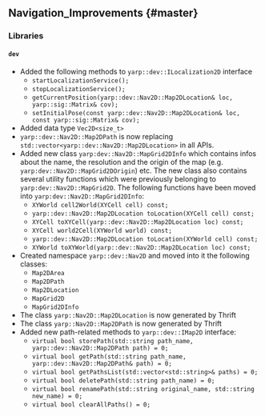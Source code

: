 Navigation_Improvements {#master}
-----------------------

### Libraries

#### `dev`

* Added the following methods to `yarp::dev::ILocalization2D` interface
  * `startLocalizationService();`
  * `stopLocalizationService();`
  * `getCurrentPosition(yarp::dev::Nav2D::Map2DLocation& loc, yarp::sig::Matrix& cov);`
  * `setInitialPose(const yarp::dev::Nav2D::Map2DLocation& loc, const yarp::sig::Matrix& cov);`
* Added data type `Vec2D<size_t>`
* `yarp::dev::Nav2D::Map2DPath` is now replacing
  `std::vector<yarp::dev::Nav2D::Map2DLocation>` in all APIs.
* Added new class `yarp:dev::Nav2D::MapGrid2DInfo` which contains infos about
  the name, the resolution and the origin of the map (e.g.
  `yarp:dev::Nav2D::MapGrid2DOrigin`) etc.
  The new class also contains several utility functions which were previously
  belonging to `yarp:dev::Nav2D::MapGrid2D`.
  The following functions have been moved into `yarp:dev::Nav2D::MapGrid2DInfo`:
  * `XYWorld cell2World(XYCell cell) const;`
  * `yarp::dev::Nav2D::Map2DLocation toLocation(XYCell cell) const;`
  * `XYCell toXYCell(yarp::dev::Nav2D::Map2DLocation loc) const;`
  * `XYCell world2Cell(XYWorld world) const;`
  * `yarp::dev::Nav2D::Map2DLocation toLocation(XYWorld cell) const;`
  * `XYWorld toXYWorld(yarp::dev::Nav2D::Map2DLocation loc) const;`
* Created namespace `yarp::dev::Nav2D` and moved into it the following classes:
  * `Map2DArea`
  * `Map2DPath`
  * `Map2DLocation`
  * `MapGrid2D`
  * `MapGrid2DInfo`
* The class `yarp::Nav2D::Map2DLocation` is now generated by Thrift
* The class `yarp::Nav2D::Map2DPath` is now generated by Thrift
* Added new path-related methods to `yarp::dev::IMap2D` interface:
  * `virtual bool storePath(std::string path_name, yarp::dev::Nav2D::Map2DPath path) = 0;`
  * `virtual bool getPath(std::string path_name, yarp::dev::Nav2D::Map2DPath& path) = 0;`
  * `virtual bool getPathsList(std::vector<std::string>& paths) = 0;`
  * `virtual bool deletePath(std::string path_name) = 0;`
  * `virtual bool renamePath(std::string original_name, std::string new_name) = 0;`
  * `virtual bool clearAllPaths() = 0;`


